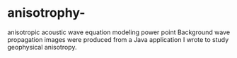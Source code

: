 # anisotrophy-
anisotropic acoustic wave equation modeling power point
Background wave propagation images were produced from a Java application I wrote to study geophysical anisotropy. 
